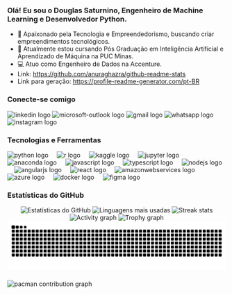 ### Olá! Eu sou o Douglas Saturnino, Engenheiro de Machine Learning e Desenvolvedor Python. 
- 🚀 Apaixonado pela Tecnologia e Empreendedorismo, buscando criar empreendimentos tecnológicos.
- 📝 Atualmente estou cursando Pós Graduação em Inteligência Artificial e Aprendizado de Máquina na PUC Minas.
- 💻 Atuo como Engenheiro de Dados na Accenture.
- Link: https://github.com/anuraghazra/github-readme-stats
- Link para geração: https://profile-readme-generator.com/pt-BR

### Conecte-se comigo

<div align="left">
  <img src="https://raw.githubusercontent.com/maurodesouza/profile-readme-generator/master/src/assets/icons/social/linkedin/default.svg" width="52" height="40" alt="linkedin logo"  />
  <img src="https://raw.githubusercontent.com/maurodesouza/profile-readme-generator/master/src/assets/icons/social/microsoft-outlook/default.svg" width="52" height="40" alt="microsoft-outlook logo"  />
  <img src="https://raw.githubusercontent.com/maurodesouza/profile-readme-generator/master/src/assets/icons/social/gmail/default.svg" width="52" height="40" alt="gmail logo"  />
  <img src="https://raw.githubusercontent.com/maurodesouza/profile-readme-generator/master/src/assets/icons/social/whatsapp/default.svg" width="52" height="40" alt="whatsapp logo"  />
  <img src="https://raw.githubusercontent.com/maurodesouza/profile-readme-generator/master/src/assets/icons/social/instagram/default.svg" width="52" height="40" alt="instagram logo"  />
</div>

### Tecnologias e Ferramentas

<div align="left">
  <img src="https://cdn.jsdelivr.net/gh/devicons/devicon/icons/python/python-original.svg" height="40" alt="python logo"  />
  <img width="12" />
  <img src="https://cdn.jsdelivr.net/gh/devicons/devicon/icons/r/r-original.svg" height="40" alt="r logo"  />
  <img width="12" />
  <img src="https://cdn.jsdelivr.net/gh/devicons/devicon/icons/kaggle/kaggle-original.svg" height="40" alt="kaggle logo"  />
  <img width="12" />
  <img src="https://cdn.jsdelivr.net/gh/devicons/devicon/icons/jupyter/jupyter-original.svg" height="40" alt="jupyter logo"  />
  <img width="12" />
  <img src="https://cdn.jsdelivr.net/gh/devicons/devicon/icons/anaconda/anaconda-original.svg" height="40" alt="anaconda logo"  />
  <img width="12" />
  <img src="https://cdn.jsdelivr.net/gh/devicons/devicon/icons/javascript/javascript-original.svg" height="40" alt="javascript logo"  />
  <img width="12" />
  <img src="https://cdn.jsdelivr.net/gh/devicons/devicon/icons/typescript/typescript-original.svg" height="40" alt="typescript logo"  />
  <img width="12" />
  <img src="https://cdn.jsdelivr.net/gh/devicons/devicon/icons/nodejs/nodejs-original.svg" height="40" alt="nodejs logo"  />
  <img width="12" />
  <img src="https://cdn.jsdelivr.net/gh/devicons/devicon/icons/angularjs/angularjs-original.svg" height="40" alt="angularjs logo"  />
  <img width="12" />
  <img src="https://cdn.jsdelivr.net/gh/devicons/devicon/icons/react/react-original.svg" height="40" alt="react logo"  />
  <img width="12" />
  <img src="https://cdn.jsdelivr.net/gh/devicons/devicon/icons/amazonwebservices/amazonwebservices-line-wordmark.svg" height="40" alt="amazonwebservices logo"  />
  <img width="12" />
  <img src="https://cdn.jsdelivr.net/gh/devicons/devicon/icons/azure/azure-original.svg" height="40" alt="azure logo"  />
  <img width="12" />
  <img src="https://cdn.jsdelivr.net/gh/devicons/devicon/icons/docker/docker-original.svg" height="40" alt="docker logo"  />
  <img width="12" />
  <img src="https://cdn.jsdelivr.net/gh/devicons/devicon/icons/figma/figma-original.svg" height="40" alt="figma logo"  />
</div>

### Estatísticas do GitHub

<div align="center">
  <img src="https://github-readme-stats.vercel.app/api?username=Douglas02Saturnino&hide_title=false&hide_rank=false&show_icons=true&include_all_commits=true&count_private=true&disable_animations=false&theme=algolia&locale=en&hide_border=false&order=1" height="150" alt="Estatísticas do GitHub" />
  <img src="https://github-readme-stats.vercel.app/api/top-langs?username=Douglas02Saturnino&locale=en&hide_title=false&layout=compact&card_width=320&langs_count=5&theme=algolia&hide_border=false&order=2" height="150" alt="Linguagens mais usadas" />
  <img src="https://streak-stats.demolab.com?user=Douglas02Saturnino&locale=en&mode=daily&theme=algolia&hide_border=false&border_radius=5&order=3" height="150" alt="Streak stats" />
  <img src="https://github-readme-activity-graph.vercel.app/graph?username=Douglas02Saturnino&radius=16&theme=redical&area=true&order=5" height="300" alt="Activity graph" />
  <img src="https://github-profile-trophy.vercel.app?username=Douglas02Saturnino&theme=algolia&column=-1&row=1&margin-w=8&margin-h=8&no-bg=false&no-frame=false&order=4" height="150" alt="Trophy graph" />
</div>


<img src="https://raw.githubusercontent.com/Douglas02Saturnino/Douglas02Saturnino/output/snake.svg" alt="Snake animation" />

###

<picture>
  <source media="(prefers-color-scheme: dark)" srcset="https://raw.githubusercontent.com/Douglas02Saturnino/Douglas02Saturnino/output/pacman-contribution-graph-dark.svg">
  <source media="(prefers-color-scheme: light)" srcset="https://raw.githubusercontent.com/Douglas02Saturnino/Douglas02Saturnino/output/pacman-contribution-graph.svg">
  <img alt="pacman contribution graph" src="https://raw.githubusercontent.com/Douglas02Saturnino/Douglas02Saturnino/output/pacman-contribution-graph.svg">
</picture>

###

